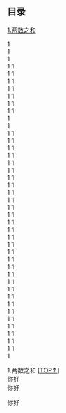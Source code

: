 ## 目录

[1.两数之和](#1.两数之和) 

1  
1  
1  
1  1  
1  1  
1  1  
1  1  
1  1  
1  1  
1  1  
1  
 1  
1  1  
1  1  
1  1  
1  1  
1  1  
1  1  
1  1  
1  1  
1  1  
1  1  
1  1  
1  1  
1  1  
1  1  
1  1  
1  1  
1  1  
1  1  
1  1  
1  1  
1  1  
1  1  
1  1  
1  1  
1  1  
1  1  
1  1  
1  1  
1  1  
1  1  
1     

    

1.两数之和 [[TOP↑](#readme)]  
你好  
你好

  你好
  
